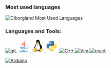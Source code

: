 <p align="left"></p>

### Most used languages
![Ciborgland Most Used Languages](https://github-readme-stats.vercel.app/api/top-langs/?username=Ciborgland&theme=react&layout=compact&hide=HTML)

<h3 align="left">Languages and Tools:</h3>

<p align="left"> 

<a href="https://git-scm.com/" target="_blank" rel="noreferrer"> 
  <img src="https://www.vectorlogo.zone/logos/git-scm/git-scm-icon.svg" alt="git" width="40" height="40"/> 
</a> 
  
<a href="https://www.java.com" target="_blank" rel="noreferrer"> 
  <img src="https://raw.githubusercontent.com/devicons/devicon/master/icons/java/java-original.svg" alt="java" width="40" height="40"/> 
</a>
  
<a href="https://www.linux.org/" target="_blank" rel="noreferrer"> 
  <img src="https://raw.githubusercontent.com/devicons/devicon/master/icons/linux/linux-original.svg" alt="linux" width="40" height="40"/> 
</a>
  
<a href="https://www.python.org" target="_blank" rel="noreferrer"> 
  <img src="https://raw.githubusercontent.com/devicons/devicon/master/icons/python/python-original.svg" alt="python" width="40" height="40"/> 
</a>
  
<a href="https://es.wikipedia.org/wiki/C%2B%2B" target="_blank" rel="noreferrer"> 
  <img src="https://commons.wikimedia.org/wiki/File:ISO_C%2B%2B_Logo.svg" alt="C++" width="40" height="40"/> 
</a>
  
<a href="https://www.vim.org" rel="noreferrer"> 
  <img src="https://upload.wikimedia.org/wikipedia/commons/thumb/9/9f/Vimlogo.svg/1024px-Vimlogo.svg.png" align="" alt="Vim" height="40px"/>
</a> 
  
<a href="https://es.wikipedia.org/wiki/Bash" target="_blank"> 
  <img src="https://i.postimg.cc/KYYRkqtV/Terminalicon2.png" alt="react" width="40" height="40"/> 
</a> 
  
<a href="https://www.arduino.cc/" target="_blank" rel="noreferrer"> <img src="https://upload.wikimedia.org/wikipedia/commons/thumb/5/5b/Arduino_Logo_Registered.svg/250px-Arduino_Logo_Registered.svg.png" alt="Arduino" width="40" height="40"/> 

</p>
